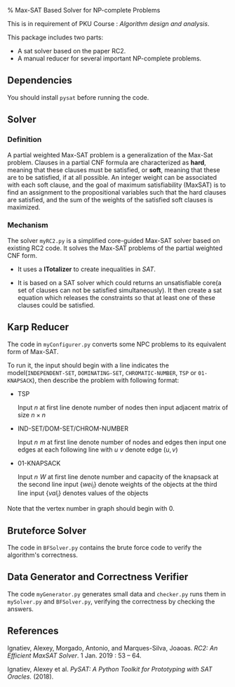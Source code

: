 % Max-SAT Based Solver for NP-complete Problems

This is in requirement of PKU Course : *Algorithm design and analysis*. 

This package includes two parts:

- A sat solver based on the paper RC2.
- A manual reducer for several important NP-complete problems.

## Dependencies

You should install `pysat` before running the code.

## Solver

### Definition

A partial weighted Max-SAT problem is a generalization of the Max-Sat problem. Clauses in a partial CNF formula are characterized as **hard**, meaning that these clauses must be satisfied, or **soft**, meaning that these are to be satisfied, if at all possible.  An integer weight can be associated with each soft clause, and the goal of maximum satisfiability (MaxSAT) is to find an assignment to the propositional variables such that the hard clauses are satisfied, and the sum of the weights of the satisfied soft clauses is maximized. 

### Mechanism

The solver `myRC2.py` is a simplified core-guided Max-SAT solver based on existing RC2 code. It solves the Max-SAT problems of the partial weighted CNF form.

- It uses a **ITotalizer** to create inequalities in $SAT$.

- It is based on a SAT solver which could returns an unsatisfiable core(a set of clauses can not be satisfied simultaneously). It then create a sat equation which releases the constraints so that at least one of these clauses could be satisfied. 

## Karp Reducer

The code in `myConfigurer.py` converts some NPC problems
to its equivalent form of Max-SAT.

To run it, the input should begin with a line indicates the model(`INDEPENDENT-SET`, `DOMINATING-SET`, `CHROMATIC-NUMBER`, `TSP` or `01-KNAPSACK`), then describe the problem with following format:

- TSP

  Input $n$ at first line denote number of nodes
  then input adjacent matrix of size $n \times n$

- IND-SET/DOM-SET/CHROM-NUMBER

  Input $n\,\,m$ at first line denote number of nodes and edges
  then input one edges at each following line with $u\,\,v$ denote edge $(u, v)$

- 01-KNAPSACK

  Input $n\,\,W$ at first line denote number and capacity of the knapsack
  at the second line input $\{wei_i\}$ denote weights of the objects
  at the third line input $\{val_i\}$ denotes values of the objects

Note that the vertex number in graph should begin with $0$.

## Bruteforce Solver

The code in `BFSolver.py` contains the brute force code to verify the algorithm's correctness. 

## Data Generator and Correctness Verifier

The code `myGenerator.py` generates small data and `checker.py` runs them in `mySolver.py` and `BFSolver.py`, verifying the correctness by checking the answers.

## References

Ignatiev, Alexey, Morgado, Antonio, and Marques-Silva, Joaoas. *RC2: An Efficient MaxSAT Solver*. 1 Jan. 2019 : 53 – 64.

Ignatiev, Alexey et al. *PySAT: A Python Toolkit for Prototyping with SAT Oracles.* (2018).

